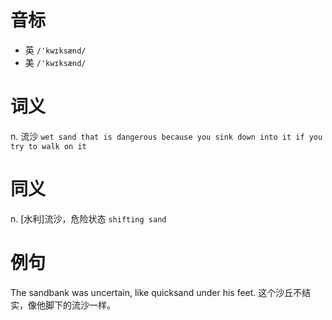 # 音标

- 英 `/'kwɪksænd/`
- 美 `/'kwɪksænd/`

# 词义

n. 流沙
`wet sand that is dangerous because you sink down into it if you try to walk on it`

# 同义

n. [水利]流沙，危险状态
`shifting sand`

# 例句

The sandbank was uncertain, like quicksand under his feet.
这个沙丘不结实，像他脚下的流沙一样。


